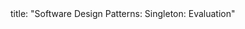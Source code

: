 <frontmatter>
title: "Software Design Patterns: Singleton: Evaluation"
</frontmatter>

<include src="index-body.md" boilerplate />
